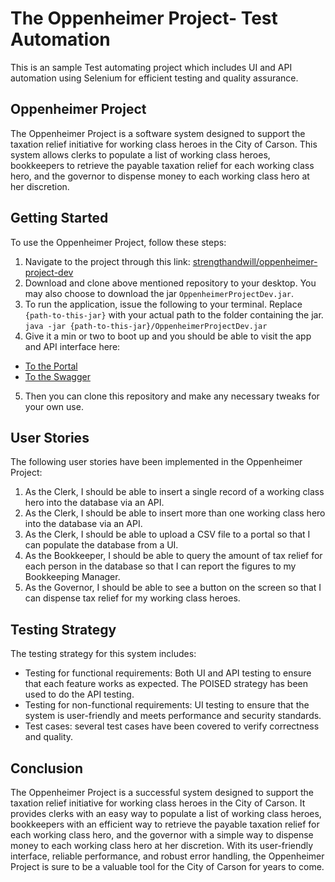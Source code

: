 # The Oppenheimer Project- Test Automation
 This is an sample Test automating project which includes UI and API automation using Selenium for efficient testing and quality assurance.  

## Oppenheimer Project
The Oppenheimer Project is a software system designed to support the taxation relief initiative for working class heroes in the City of Carson. This system allows clerks to populate a list of working class heroes, bookkeepers to retrieve the payable taxation relief for each working class hero, and the governor to dispense money to each working class hero at her discretion.

## Getting Started
To use the Oppenheimer Project, follow these steps:

1. Navigate to the project through this link: <a href = "https://bit.ly/3RGTBrV">strengthandwill/oppenheimer-project-dev</a>
2. Download and clone above mentioned repository to your desktop. You may also choose to download the jar `OppenheimerProjectDev.jar`.
3. To run the application, issue the following to your terminal. Replace `{path-to-this-jar}` with your actual path to the folder containing the jar.
   `java -jar {path-to-this-jar}/OppenheimerProjectDev.jar`
4. Give it a min or two to boot up and you should be able to visit the app and API interface here:
- <a href = "http://localhost:8080/" target = "blank"> To the Portal </a>
- <a href = "http://localhost:8080/swagger-ui.html" target = "blank"> To the Swagger </a>
5. Then you can clone this repository and make any necessary tweaks for your own use. 

## User Stories
The following user stories have been implemented in the Oppenheimer Project:

1. As the Clerk, I should be able to insert a single record of a working class hero into the database via an API.
2. As the Clerk, I should be able to insert more than one working class hero into the database via an API.
3. As the Clerk, I should be able to upload a CSV file to a portal so that I can populate the database from a UI.
4. As the Bookkeeper, I should be able to query the amount of tax relief for each person in the database so that I can report the figures to my Bookkeeping Manager.
5. As the Governor, I should be able to see a button on the screen so that I can dispense tax relief for my working class heroes.

## Testing Strategy
The testing strategy for this system includes:

- Testing for functional requirements: Both UI and API testing to ensure that each feature works as expected. The POISED strategy has been used to do the API testing.
- Testing for non-functional requirements: UI testing to ensure that the system is user-friendly and meets performance and security standards.
- Test cases: several test cases have been covered to verify correctness and quality.

## Conclusion
The Oppenheimer Project is a successful system designed to support the taxation relief initiative for working class heroes in the City of Carson. It provides clerks with an easy way to populate a list of working class heroes, bookkeepers with an efficient way to retrieve the payable taxation relief for each working class hero, and the governor with a simple way to dispense money to each working class hero at her discretion. With its user-friendly interface, reliable performance, and robust error handling, the Oppenheimer Project is sure to be a valuable tool for the City of Carson for years to come.
